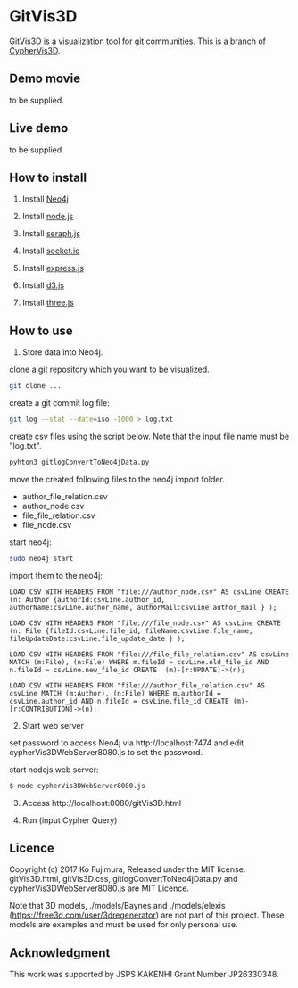 # GitVis3D

GitVis3D is a visualization tool for git communities.
This is a branch of [CypherVis3D](https://github.com/kofujimura/cypherVis3D).

## Demo movie
to be supplied.

## Live demo
to be supplied.

## How to install

1. Install [Neo4j](http://neo4j.org)

2. Install [node.js](http://nodejs.org)

3. Install [seraph.js](https://github.com/brikteknologier/seraph)

4. Install [socket.io](http://socket.io/)

5. Install [express.js](https://expressjs.com/)

6. Install [d3.js](https://d3js.org/)

7. Install [three.js](https://threejs.org/)

## How to use

1. Store data into Neo4j.

clone a git repository which you want to be visualized.
   ```bash
   git clone ...
   ```

create a git commit log file:
   ```bash
   git log --stat --date=iso -1000 > log.txt
   ```
   
create csv files using the script below. Note that the input file name must be "log.txt".
   ```bash
   pyhton3 gitlogConvertToNeo4jData.py
   ```

move the created following files to the neo4j import folder.
  - author_file_relation.csv
  - author_node.csv
  - file_file_relation.csv
  - file_node.csv

start neo4j:
   ```bash
   sudo neo4j start
   ```

import them to the neo4j:
   ```
   LOAD CSV WITH HEADERS FROM "file:///author_node.csv" AS csvLine CREATE (n: Author {authorId:csvLine.author_id, authorName:csvLine.author_name, authorMail:csvLine.author_mail } );

   LOAD CSV WITH HEADERS FROM "file:///file_node.csv" AS csvLine CREATE (n: File {fileId:csvLine.file_id, fileName:csvLine.file_name, fileUpdateDate:csvLine.file_update_date } );

   LOAD CSV WITH HEADERS FROM "file:///file_file_relation.csv" AS csvLine MATCH (m:File), (n:File) WHERE m.fileId = csvLine.old_file_id AND n.fileId = csvLine.new_file_id CREATE  (m)-[r:UPDATE]->(n);

   LOAD CSV WITH HEADERS FROM "file:///author_file_relation.csv" AS csvLine MATCH (m:Author), (n:File) WHERE m.authorId = csvLine.author_id AND n.fileId = csvLine.file_id CREATE (m)-[r:CONTRIBUTION]->(n);
   ```

2. Start web server

set password to access Neo4j via http://localhost:7474 and edit cypherVis3DWebServer8080.js to set the password.

start nodejs web server:
   ```bash
   $ node cypherVis3DWebServer8080.js
   ```
   
3. Access http://localhost:8080/gitVis3D.html

4. Run (input Cypher Query)

## Licence

Copyright (c) 2017 Ko Fujimura, Released under the MIT license.
gitVis3D.html, gitVis3D.css, gitlogConvertToNeo4jData.py and cypherVis3DWebServer8080.js are MIT Licence.

Note that 3D models, ./models/Baynes and ./models/elexis (https://free3d.com/user/3dregenerator) are not part of this project. These models are examples and must be used for only personal use.

## Acknowledgment

This work was supported by JSPS KAKENHI Grant Number JP26330348.
